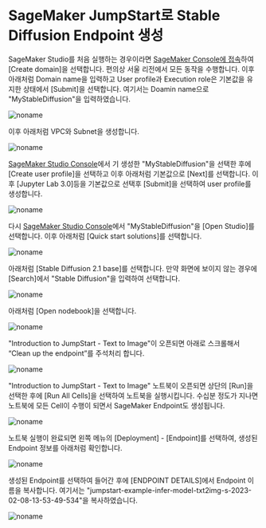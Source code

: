 # SageMaker JumpStart로 Stable Diffusion Endpoint 생성

SageMaker Studio를 처음 실행하는 경우이라면 [SageMaker Console에 접속](https://ap-northeast-2.console.aws.amazon.com/sagemaker/home?region=ap-northeast-2#/studio/)하여 [Create domain]을 선택합니다. 편의상 서울 리전에서 모든 동작을 수행합니다. 이후 아래처럼 Domain name을 입력하고 User profile과 Execution role은 기본값을 유지한 상태에서 [Submit]을 선택합니다. 여기서는 Doamin name으로 "MyStableDiffusion"을 입력하였습니다.

![noname](https://user-images.githubusercontent.com/52392004/217717253-08a486aa-2746-4e88-8142-7f5505bd657c.png)

이후 아래처럼 VPC와 Subnet을 생성합니다. 

![noname](https://user-images.githubusercontent.com/52392004/217717601-94b9fc9a-7a93-4824-bfe5-b9b6504e8fe5.png)

[SageMaker Studio Console](https://ap-northeast-2.console.aws.amazon.com/sagemaker/home?region=ap-northeast-2#/studio-landing)에서 기 생성한 "MyStableDiffusion"을 선택한 후에 [Create user profile]을 선택하고 이후 아래처럼 기본값으로 [Next]를 선택합니다. 이후 [Jupyter Lab 3.0]등을 기본값으로 선택후 [Submit]을 선택하여 user profile를 생성합니다. 

![noname](https://user-images.githubusercontent.com/52392004/217718224-6bc40589-33a6-459d-b015-d824ad67e0cd.png)

다시 [SageMaker Studio Console](https://ap-northeast-2.console.aws.amazon.com/sagemaker/home?region=ap-northeast-2#/studio-landing)에서 "MyStableDiffusion"을 [Open Studio]를 선택합니다. 이후 아래처럼 [Quick start solutions]를 선택합니다. 

![noname](https://user-images.githubusercontent.com/52392004/217719068-cd0740ea-77c6-496a-9c13-a59b252d7ad9.png)

아래처럼 [Stable Diffusion 2.1 base]를 선택합니다. 만약 화면에 보이지 않는 경우에 [Search]에서 "Stable Diffusion"을 입력하여 선택합니다. 

![noname](https://user-images.githubusercontent.com/52392004/217719500-f2315a2a-3317-4dec-9134-9d46604e3b2c.png)

아래처럼 [Open nodebook]을 선택합니다. 

![noname](https://user-images.githubusercontent.com/52392004/217719762-24f63090-8aad-4c44-8f56-4decb8bc20fa.png)

"Introduction to JumpStart - Text to Image"이 오픈되면 아래로 스크롤해서 “Clean up the endpoint”를 주석처리 합니다. 

![noname](https://user-images.githubusercontent.com/52392004/218053016-3163d02a-3720-4b03-aa39-92a3e276abea.png)





"Introduction to JumpStart - Text to Image" 노트북이 오픈되면 상단의 [Run]을 선택한 후에 [Run All Cells]을 선택하여 노트북을 실행시킵니다. 수십분 정도가 지나면 노트북에 모든 Cell이 수행이 되면서 SageMaker Endpoint도 생성됩니다. 

![noname](https://user-images.githubusercontent.com/52392004/217720256-8bfbefc0-3171-449c-a4d6-748bf9803a0d.png)

노트북 실행이 완료되면 왼쪽 메뉴의 [Deployment] - [Endpoint]를 선택하여, 생성된 Endpoint 정보를 아래처럼 확인합니다.  

![noname](https://user-images.githubusercontent.com/52392004/217720687-9a53ca9f-e245-4b3a-a9d6-db59cdff6113.png)

생성된 Endpoint를 선택하여 들어간 후에 [ENDPOINT DETAILS]에서 Endpoint 이름을 복사합니다. 여기서는 "jumpstart-example-infer-model-txt2img-s-2023-02-08-13-53-49-534"을 복사하였습니다.  

![noname](https://user-images.githubusercontent.com/52392004/217721132-d8fdb8b1-fdd7-45ca-bc82-a6bbbc292549.png)

